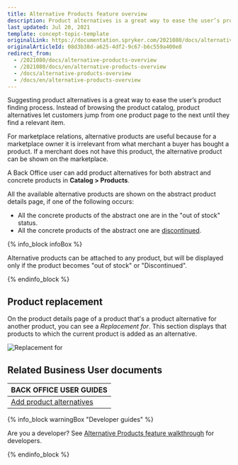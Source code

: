 ```yaml
---
title: Alternative Products feature overview
description: Product alternatives is a great way to ease the user’s product finding process. It lets the user jump over product pages until they find a relevant item.
last_updated: Jul 20, 2021
template: concept-topic-template
originalLink: https://documentation.spryker.com/2021080/docs/alternative-products-overview
originalArticleId: 08d3b38d-a625-4df2-9c67-b6c559a400e8
redirect_from:
  - /2021080/docs/alternative-products-overview
  - /2021080/docs/en/alternative-products-overview
  - /docs/alternative-products-overview
  - /docs/en/alternative-products-overview
---
```


Suggesting product alternatives is a great way to ease the user’s product finding process. Instead of browsing the product catalog, product alternatives let customers jump from one product page to the next until they find a relevant item.

For marketplace relations, alternative products are useful because for a marketplace owner it is irrelevant from what merchant a buyer has bought a product. If a merchant does not have this product, the alternative product can be shown on the marketplace.

A Back Office user can add product alternatives for both abstract and concrete products in **Catalog&nbsp;<span aria-label="and then">></span> Products**.

All the available alternative products are shown on the abstract product details page, if one of the following occurs:

* All the concrete products of the abstract one are in the "out of stock" status.
* All the concrete products of the abstract one are [discontinued](/docs/scos/user/features/{{page.version}}/product-feature-overview/discontinued-products-overview.html).

{% info_block infoBox %}

Alternative products can be attached to any product, but will be displayed only if the product becomes "out of stock" or "Discontinued".

{% endinfo_block %}

## Product replacement

On the product details page of a product that's a product alternative for another product, you can see a *Replacement for*. This section displays that products to which the current product is added as an alternative.

![Replacement for](https://spryker.s3.eu-central-1.amazonaws.com/docs/Features/Product+Management/Alternative+Products/Alternative+Products+Feature+Overview/replacement-for.png)

## Related Business User documents

|BACK OFFICE USER GUIDES|
|---|
| [Add product alternatives](/docs/scos/user/back-office-user-guides/{{page.version}}/catalog/products/manage-concrete-products/adding-product-alternatives.html) |

{% info_block warningBox "Developer guides" %}

Are you a developer? See [Alternative Products feature walkthrough](/docs/scos/dev/feature-walkthroughs/{{page.version}}/alternative-products-feature-walkthrough.html) for developers.

{% endinfo_block %}
